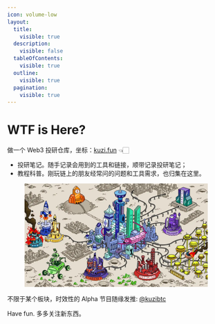 ```yaml
---
icon: volume-low
layout:
  title:
    visible: true
  description:
    visible: false
  tableOfContents:
    visible: true
  outline:
    visible: true
  pagination:
    visible: true
---
```


# WTF is Here?

做一个 Web3 投研仓库，坐标：[kuzi.fun](https://www.kuzi.fun/) 👈🏻 &#x20;

* 投研笔记。随手记录会用到的工具和链接，顺带记录投研笔记；
* 教程科普。刚玩链上的朋友经常问的问题和工具需求，也归集在这里。

<figure><img src=".gitbook/assets/crypto_city.jpeg" alt=""><figcaption></figcaption></figure>

不限于某个板块，时效性的 Alpha 节目随缘发推: [@kuzibtc](https://x.com/kuzibtc)

Have fun.  多多关注新东西。





